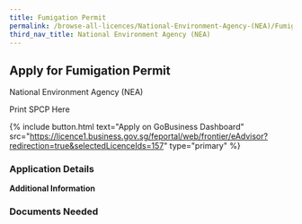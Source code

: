 ```yaml
---
title: Fumigation Permit
permalink: /browse-all-licences/National-Environment-Agency-(NEA)/Fumigation-Permit
third_nav_title: National Environment Agency (NEA)
---
```


## Apply for Fumigation Permit

National Environment Agency (NEA)

Print SPCP Here


{% include button.html text="Apply on GoBusiness Dashboard" src="https://licence1.business.gov.sg/feportal/web/frontier/eAdvisor?redirection=true&selectedLicenceIds=157" type="primary" %}

### Application Details

**Additional Information**

### Documents Needed

